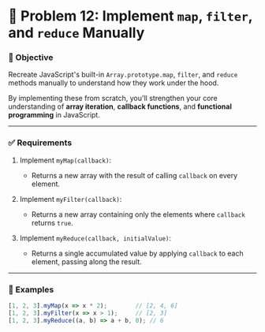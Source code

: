 # 🧠 Problem 12: Implement `map`, `filter`, and `reduce` Manually

### 📄 Objective

Recreate JavaScript's built-in `Array.prototype.map`, `filter`, and `reduce` methods manually to understand how they work under the hood.

By implementing these from scratch, you'll strengthen your core understanding of **array iteration**, **callback functions**, and **functional programming** in JavaScript.

---

### ✅ Requirements

1. Implement `myMap(callback)`:
   - Returns a new array with the result of calling `callback` on every element.

2. Implement `myFilter(callback)`:
   - Returns a new array containing only the elements where `callback` returns `true`.

3. Implement `myReduce(callback, initialValue)`:
   - Returns a single accumulated value by applying `callback` to each element, passing along the result.

---

### 🧪 Examples

```js
[1, 2, 3].myMap(x => x * 2);        // [2, 4, 6]
[1, 2, 3].myFilter(x => x > 1);     // [2, 3]
[1, 2, 3].myReduce((a, b) => a + b, 0); // 6
